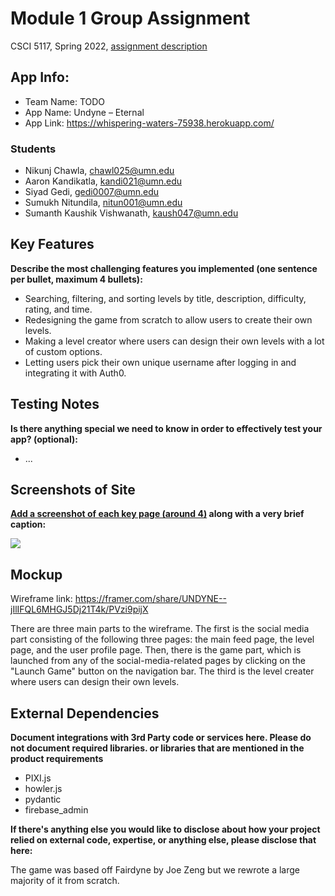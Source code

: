 # Module 1 Group Assignment

CSCI 5117, Spring 2022, [assignment description](https://canvas.umn.edu/courses/291031/pages/project-1)

## App Info:

* Team Name: TODO
* App Name: Undyne – Eternal
* App Link: <https://whispering-waters-75938.herokuapp.com/>

### Students

* Nikunj Chawla, chawl025@umn.edu
* Aaron Kandikatla, kandi021@umn.edu
* Siyad Gedi, gedi0007@umn.edu
* Sumukh Nitundila, nitun001@umn.edu
* Sumanth Kaushik Vishwanath, kaush047@umn.edu

## Key Features

**Describe the most challenging features you implemented
(one sentence per bullet, maximum 4 bullets):**

* Searching, filtering, and sorting levels by title, description, difficulty, rating, and time.
* Redesigning the game from scratch to allow users to create their own levels.
* Making a level creator where users can design their own levels with a lot of custom options.
* Letting users pick their own unique username after logging in and integrating it with Auth0.

## Testing Notes

**Is there anything special we need to know in order to effectively test your app? (optional):**

* ...

## Screenshots of Site

**[Add a screenshot of each key page (around 4)](https://stackoverflow.com/questions/10189356/how-to-add-screenshot-to-readmes-in-github-repository)
along with a very brief caption:**

![](https://media.giphy.com/media/o0vwzuFwCGAFO/giphy.gif)

## Mockup

Wireframe link: https://framer.com/share/UNDYNE--jIlIFQL6MHGJ5Dj21T4k/PVzi9pijX

There are three main parts to the wireframe. The first is the social media part consisting of the following three pages: the main feed page, the level page, and the user profile page. Then, there is the game part, which is launched from any of the social-media-related pages by clicking on the "Launch Game" button on the navigation bar. The third is the level creater where users can design their own levels.

## External Dependencies

**Document integrations with 3rd Party code or services here. Please do not document required libraries. or libraries that are mentioned in the product requirements**

* PIXI.js
* howler.js
* pydantic
* firebase_admin

**If there's anything else you would like to disclose about how your project relied on external code, expertise, or anything else, please disclose that here:**

The game was based off Fairdyne by Joe Zeng but we rewrote a large majority of it from scratch.
